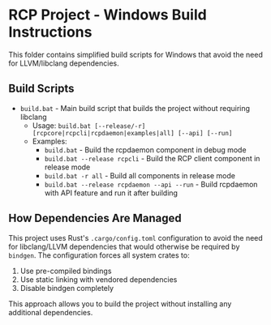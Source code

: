 # RCP Project - Windows Build Instructions

This folder contains simplified build scripts for Windows that avoid the need for LLVM/libclang dependencies.

## Build Scripts

- `build.bat` - Main build script that builds the project without requiring libclang
  - Usage: `build.bat [--release/-r] [rcpcore|rcpcli|rcpdaemon|examples|all] [--api] [--run]`
  - Examples:
    - `build.bat` - Build the rcpdaemon component in debug mode
    - `build.bat --release rcpcli` - Build the RCP client component in release mode
    - `build.bat -r all` - Build all components in release mode
    - `build.bat --release rcpdaemon --api --run` - Build rcpdaemon with API feature and run it after building

## How Dependencies Are Managed

This project uses Rust's `.cargo/config.toml` configuration to avoid the need for libclang/LLVM dependencies that would otherwise be required by `bindgen`. The configuration forces all system crates to:

1. Use pre-compiled bindings
2. Use static linking with vendored dependencies
3. Disable bindgen completely

This approach allows you to build the project without installing any additional dependencies.